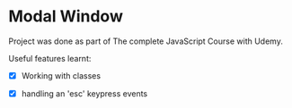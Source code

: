 # Modal Window

Project was done as part of The complete JavaScript Course with Udemy.

Useful features learnt:

- [x] Working with classes
- [x] handling an 'esc' keypress events

